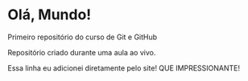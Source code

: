 # Olá, Mundo!
Primeiro repositório do curso de Git e GitHub

Repositório criado durante uma aula ao vivo.

Essa linha eu adicionei diretamente pelo site! QUE IMPRESSIONANTE!
